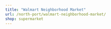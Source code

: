```yaml
---
title: "Walmart Neighborhood Market"
url: /north-port/walmart-neighborhood-market/
shop: supermarket
---
```

